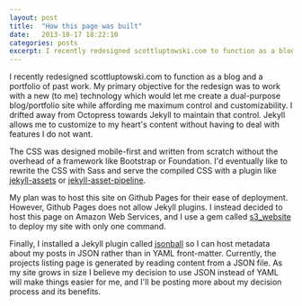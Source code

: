 ```yaml
---
layout: post
title:  "How this page was built" 
date:   2013-10-17 18:22:10
categories: posts
excerpt: I recently redesigned scottluptowski.com to function as a blog and a portfolio of past work.  My primary objective for the redesign was to work with a new (to me) technology which would let me create a dual-purpose blog/portfolio site while affording me maximum control and customizability.
---
```


I recently redesigned scottluptowski.com to function as a blog and a portfolio of past work.  My primary objective for the redesign was to work with a new (to me) technology which would let me create a dual-purpose blog/portfolio site while affording me maximum control and customizability. I drifted away from Octopress towards Jekyll to maintain that control. Jekyll allows me to customize to my heart's content without having to deal with features I do not want.

The CSS was designed mobile-first and written from scratch without the overhead of a framework like Bootstrap or Foundation. I'd eventually like to rewrite the CSS with Sass and serve the compiled CSS with a plugin like [jekyll-assets](https://github.com/ixti/jekyll-assets "jekyll-assets") or [jekyll-asset-pipeline](https://github.com/matthodan/jekyll-asset-pipeline "jekyll-asset-pipeline").

My plan was to host this site on Github Pages for their ease of deployment. However, Github Pages does not allow Jekyll plugins. I instead decided to host this page on Amazon Web Services, and I use a gem called [s3_website](https://github.com/laurilehmijoki/s3_website "s3_website") to deploy my site with only one command.

Finally, I installed a Jekyll plugin called [jsonball](https://gist.github.com/ahgittin/1895282 "jsonball") so I can host metadata about my posts in JSON rather than in YAML front-matter. Currently, the projects listing page is generated by reading content from a JSON file. As my site grows in size I believe my decision to use JSON instead of YAML will make things easier for me, and I'll be posting more about my decision process and its benefits.